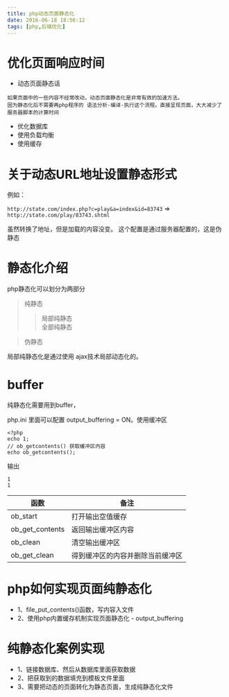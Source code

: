 ```yaml
---
title: php动态页面静态化
date: 2016-06-18 18:56:12
tags: [php,后端优化]
---
```



# 优化页面响应时间

* 动态页面静态话

```
如果页面中的一些内容不经常改动，动态页面静态化是非常有效的加速方法。
因为静态化后不需要再php程序的 语法分析-编译-执行这个流程。直接呈现页面，大大减少了服务器脚本的计算时间
```

* 优化数据库
* 使用负载均衡
* 使用缓存

# 关于动态URL地址设置静态形式

例如： 

`http://state.com/index.php?c=play&a=index&id=83743` => `http://state.com/play/83743.shtml`  

虽然转换了地址，但是加载的内容没变。 这个配置是通过服务器配置的，这是伪静态


# 静态化介绍

php静态化可以划分为两部分

> 纯静态
> >局部纯静态  
> >全部纯静态

> 伪静态

局部纯静态化是通过使用 ajax技术局部动态化的。


# buffer
纯静态化需要用到buffer，

php.ini 里面可以配置 output_buffering = ON。使用缓冲区

```
<?php
echo 1;
// ob_getcontents() 获取缓冲区内容
echo ob_getcontents();

```
输出 

```
1
1
```

|函数|备注|
|----|---|
|ob\_start|打开输出空值缓存|
|ob\_get\_contents|返回输出缓冲区内容|
|ob\_clean|清空输出缓冲区|
|ob\_get\_clean|得到缓冲区的内容并删除当前缓冲区|


# php如何实现页面纯静态化

* 1、file\_put\_contents()函数，写内容入文件
* 2、使用php内置缓存机制实现页面静态化 - output\_buffering

# 纯静态化案例实现
* 1、链接数据库、然后从数据库里面获取数据
* 2、把获取到的数据填充到模板文件里面
* 3、需要把动态的页面转化为静态页面，生成纯静态化文件



























